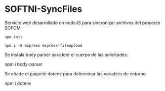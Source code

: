 # SOFTNI-SyncFiles

 Servicio web desarrollado en nodeJS para sincronizar archivos del proyecto SOFOM

`npm init`

```
npm i -S express express-fileupload
```

Se instala body parser para leer el cuerpo de las solicitudes:

npm i body-parser

Se añade el paquete dotenv para determinar las variables de entorno

npm i dotenv
